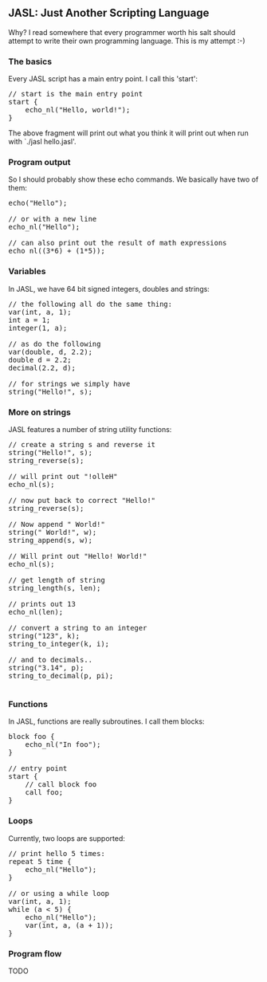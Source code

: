 JASL: Just Another Scripting Language
-------------------------------------

Why? I read somewhere that every programmer worth his salt should attempt to write their own programming language. This is my attempt :-)

### The basics

Every JASL script has a main entry point. I call this 'start':

<pre>
// start is the main entry point
start {
    echo_nl("Hello, world!");
}
</pre>

The above fragment will print out what you think it will print out when run with `./jasl hello.jasl'.

### Program output

So I should probably show these echo commands. We basically have two of them:

<pre>
echo("Hello"); 

// or with a new line
echo_nl("Hello");

// can also print out the result of math expressions
echo_nl((3*6) + (1*5));
</pre>

### Variables
In JASL, we have 64 bit signed integers, doubles and strings:
<pre>
// the following all do the same thing:
var(int, a, 1);
int a = 1;
integer(1, a);

// as do the following
var(double, d, 2.2);
double d = 2.2;
decimal(2.2, d);

// for strings we simply have
string("Hello!", s);
</pre>

### More on strings

JASL features a number of string utility functions:

<pre>
// create a string s and reverse it
string("Hello!", s);
string_reverse(s);

// will print out "!olleH"
echo_nl(s); 

// now put back to correct "Hello!"
string_reverse(s);

// Now append " World!"
string(" World!", w);
string_append(s, w);

// Will print out "Hello! World!"
echo_nl(s);

// get length of string
string_length(s, len);

// prints out 13
echo_nl(len);

// convert a string to an integer
string("123", k);
string_to_integer(k, i);

// and to decimals..
string("3.14", p);
string_to_decimal(p, pi);

</pre>

### Functions

In JASL, functions are really subroutines. I call them blocks:

<pre>
block foo {
    echo_nl("In foo");
}

// entry point
start {
    // call block foo
    call foo;
}
</pre>

### Loops
Currently, two loops are supported:

<pre>
// print hello 5 times:
repeat 5 time {
    echo_nl("Hello");
}

// or using a while loop
var(int, a, 1);
while (a < 5) {
    echo_nl("Hello");
    var(int, a, (a + 1));
}
</pre>

### Program flow
TODO
